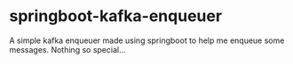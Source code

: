 # springboot-kafka-enqueuer
A simple kafka enqueuer made using springboot to help me enqueue some messages. Nothing so special...
